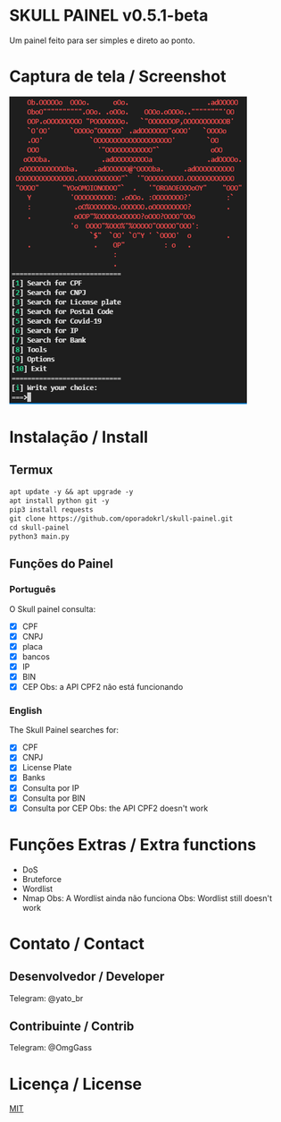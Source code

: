 # SKULL PAINEL v0.5.1-beta
Um painel feito para ser simples e direto ao ponto.
# Captura de tela / Screenshot
![Menu](https://github.com/oporadokrl/skull-painel/blob/master/skull-painel.PNG)
# Instalação / Install
## Termux
```
apt update -y && apt upgrade -y
apt install python git -y
pip3 install requests
git clone https://github.com/oporadokrl/skull-painel.git
cd skull-painel
python3 main.py
```
## Funções do Painel 
### Português
O Skull painel consulta:
- [x] CPF
- [x] CNPJ
- [x] placa
- [x] bancos
- [x] IP
- [x] BIN
- [x] CEP
Obs: a API CPF2 não está funcionando
### English
The Skull Painel searches for:
- [x] CPF
- [x] CNPJ
- [x] License Plate
- [x] Banks
- [x] Consulta por IP
- [x] Consulta por BIN
- [x] Consulta por CEP
Obs: the API CPF2 doesn't work
# Funções Extras / Extra functions
- DoS
- Bruteforce
- Wordlist
- Nmap
Obs: A Wordlist ainda não funciona 
Obs: Wordlist still doesn't work
# Contato / Contact
## Desenvolvedor / Developer
Telegram: @yato_br
## Contribuinte / Contrib
Telegram: @OmgGass
# Licença / License
[MIT](https://choosealicense.com/licenses/mit/)